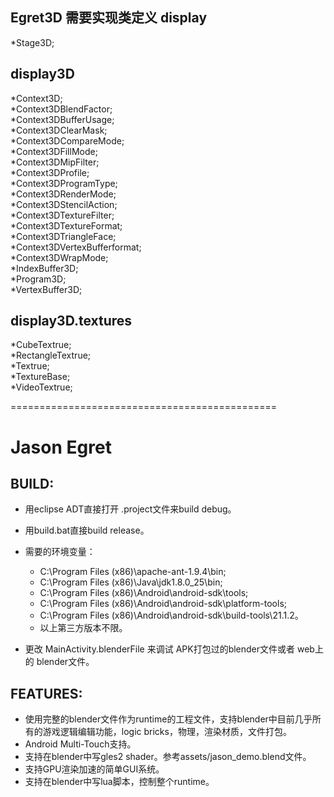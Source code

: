 Egret3D 
需要实现类定义
display
------------------
*Stage3D;  

display3D
------------------------
*Context3D;  
*Context3DBlendFactor;  
*Context3DBufferUsage;  
*Context3DClearMask;  
*Context3DCompareMode;  
*Context3DFillMode;  
*Context3DMipFilter;  
*Context3DProfile;  
*Context3DProgramType;  
*Context3DRenderMode;  
*Context3DStencilAction;  
*Context3DTextureFilter;  
*Context3DTextureFormat;  
*Context3DTriangleFace;  
*Context3DVertexBufferformat;  
*Context3DWrapMode;  
*IndexBuffer3D;  
*Program3D;  
*VertexBuffer3D;  

display3D.textures
-------------------------------------
*CubeTextrue;  
*RectangleTextrue;  
*Textrue;  
*TextureBase;  
*VideoTextrue;  

==============================================

Jason Egret
===========

BUILD:
---------------------
* 用eclipse ADT直接打开 .project文件来build debug。
* 用build.bat直接build release。
  
* 需要的环境变量：
	* C:\Program Files (x86)\apache-ant-1.9.4\bin;
	* C:\Program Files (x86)\Java\jdk1.8.0_25\bin;
	* C:\Program Files (x86)\Android\android-sdk\tools;
	* C:\Program Files (x86)\Android\android-sdk\platform-tools;
	* C:\Program Files (x86)\Android\android-sdk\build-tools\21.1.2。
	* 以上第三方版本不限。

* 更改 MainActivity.blenderFile 来调试 APK打包过的blender文件或者 web上的 blender文件。
	
FEATURES:
---------------------
* 使用完整的blender文件作为runtime的工程文件，支持blender中目前几乎所有的游戏逻辑编辑功能，logic bricks，物理，渲染材质，文件打包。
* Android Multi-Touch支持。
* 支持在blender中写gles2 shader。参考assets/jason_demo.blend文件。
* 支持GPU渲染加速的简单GUI系统。
* 支持在blender中写lua脚本，控制整个runtime。


	
	